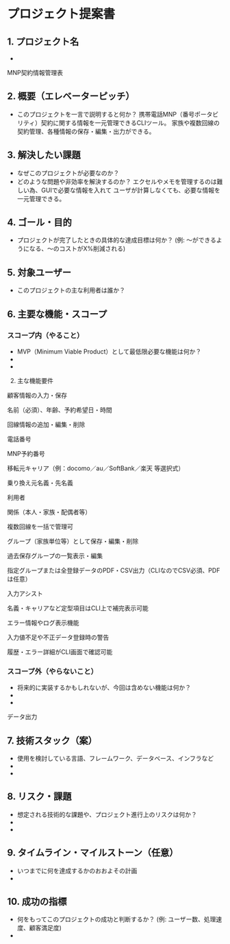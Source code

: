 # プロジェクト提案書

## 1. プロジェクト名
* 
MNP契約情報管理表
## 2. 概要（エレベーターピッチ）
* このプロジェクトを一言で説明すると何か？
携帯電話MNP（番号ポータビリティ）契約に関する情報を一元管理できるCLIツール。
家族や複数回線の契約管理、各種情報の保存・編集・出力ができる。

## 3. 解決したい課題
* なぜこのプロジェクトが必要なのか？
* どのような問題や非効率を解決するのか？
エクセルやメモを管理するのは難しい為、GUIで必要な情報を入れて
ユーザが計算しなくても、必要な情報を一元管理できる。


## 4. ゴール・目的
* プロジェクトが完了したときの具体的な達成目標は何か？ (例: 〜ができるようになる、〜のコストがX%削減される)

## 5. 対象ユーザー
* このプロジェクトの主な利用者は誰か？

## 6. 主要な機能・スコープ
### スコープ内（やること）
* MVP（Minimum Viable Product）として最低限必要な機能は何か？
* 
* 
2. 主な機能要件

顧客情報の入力・保存

名前（必須）、年齢、予約希望日・時間

回線情報の追加・編集・削除

電話番号

MNP予約番号

移転元キャリア（例：docomo／au／SoftBank／楽天 等選択式）

乗り換え元名義・先名義

利用者

関係（本人・家族・配偶者等）

複数回線を一括で管理可

グループ（家族単位等）として保存・編集・削除

過去保存グループの一覧表示・編集

指定グループまたは全登録データのPDF・CSV出力（CLIなのでCSV必須、PDFは任意）

入力アシスト

名義・キャリアなど定型項目はCLI上で補完表示可能

エラー情報やログ表示機能

入力値不足や不正データ登録時の警告

履歴・エラー詳細がCLI画面で確認可能

### スコープ外（やらないこと）
* 将来的に実装するかもしれないが、今回は含めない機能は何か？
* 
* 
データ出力


## 7. 技術スタック（案）
* 使用を検討している言語、フレームワーク、データベース、インフラなど
* 
* 

## 8. リスク・課題
* 想定される技術的な課題や、プロジェクト進行上のリスクは何か？
* 
* 

## 9. タイムライン・マイルストーン（任意）
* いつまでに何を達成するかのおおよその計画
* 

## 10. 成功の指標
* 何をもってこのプロジェクトの成功と判断するか？ (例: ユーザー数、処理速度、顧客満足度)
* 
